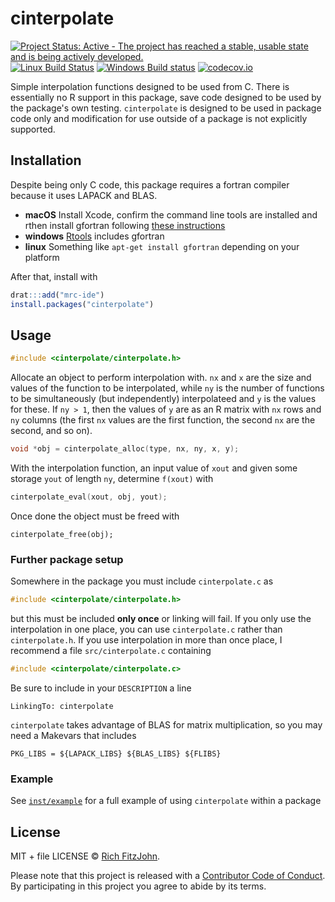 # cinterpolate

[![Project Status: Active - The project has reached a stable, usable state and is being actively developed.](http://www.repostatus.org/badges/latest/active.svg)](http://www.repostatus.org/#active)
[![Linux Build Status](https://travis-ci.org/mrc-ide/cinterpolate.svg?branch=master)](https://travis-ci.org/mrc-ide/cinterpolate)
[![Windows Build status](https://ci.appveyor.com/api/projects/status/github/mrc-ide/cinterpolate?svg=true)](https://ci.appveyor.com/project/richfitz/cinterpolate)
[![codecov.io](https://codecov.io/github/mrc-ide/cinterpolate/coverage.svg?branch=master)](https://codecov.io/github/mrc-ide/cinterpolate?branch=master)

Simple interpolation functions designed to be used from C.  There is essentially no R support in this package, save code designed to be used by the package's own testing.  `cinterpolate` is designed to be used in package code only and modification for use outside of a package is not explicitly supported.

## Installation

Despite being only C code, this package requires a fortran compiler because it uses LAPACK and BLAS.

* **macOS** Install Xcode, confirm the command line tools are installed and rthen install gfortran following [these instructions](https://cran.r-project.org/bin/macosx/tools/)
* **windows** [Rtools](https://cran.r-project.org/bin/windows/Rtools/) includes gfortran
* **linux** Something like `apt-get install gfortran` depending on your platform

After that, install with

```r
drat:::add("mrc-ide")
install.packages("cinterpolate")
```

## Usage

``` c
#include <cinterpolate/cinterpolate.h>
```

Allocate an object to perform interpolation with.  `nx` and `x` are the size and values of the function to be interpolated, while `ny` is the number of functions to be simultaneously (but independently) interpolateed and `y` is the values for these.  If `ny > 1`, then the values of `y` are as an R matrix with `nx` rows and `ny` columns (the first `nx` values are the first function, the second `nx` are the second, and so on).

``` c
void *obj = cinterpolate_alloc(type, nx, ny, x, y);
```

With the interpolation function, an input value of `xout` and given some storage `yout` of length `ny`, determine `f(xout)` with

``` c
cinterpolate_eval(xout, obj, yout);
```

Once done the object must be freed with


```
cinterpolate_free(obj);
```

### Further package setup

Somewhere in the package you must include `cinterpolate.c` as

``` c
#include <cinterpolate/cinterpolate.h>
```

but this must be included **only once** or linking will fail.  If you only use the interpolation in one place, you can use `cinterpolate.c` rather than `cinterpolate.h`.  If you use interpolation in more than once place, I recommend a file `src/cinterpolate.c` containing

``` c
#include <cinterpolate/cinterpolate.c>
```

Be sure to include in your `DESCRIPTION` a line

```
LinkingTo: cinterpolate
```

`cinterpolate` takes advantage of BLAS for matrix multiplication, so you may need a Makevars that includes

```make
PKG_LIBS = ${LAPACK_LIBS} ${BLAS_LIBS} ${FLIBS}
```

### Example

See [`inst/example`](inst/example) for a full example of using `cinterpolate` within a package

## License

MIT + file LICENSE © [Rich FitzJohn](https://github.com/richfitz).

Please note that this project is released with a [Contributor Code of Conduct](CONDUCT.md).
By participating in this project you agree to abide by its terms.
